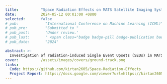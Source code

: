 ```yaml
---
title:          "Space Radiation Effects on MATS Satellite Imaging Systems"
date:           2024-05-12 00:01:00 +0800
selected:       false
# pub:            "International Conference on Machine Learning (ICML)"
# pub_pre:        "Submitted to "
# pub_post:       'Under review.'
# pub_last:       ' <span class="badge badge-pill badge-publication badge-success">Spotlight</span>'
# pub_date:       "2024"

abstract: >-
  Investigation of radiation-induced Single Event Upsets (SEUs) in MATS satellite CCD imagery through anomaly detection and correlation with SPENVIS particle flux models, enabling better understanding of space radiation effects on imaging sensors.
cover:          /assets/images/covers/ground-track.png
links:
  Code: https://github.com/kirtan2605/Space-Radiation-Effects
  Project Report: https://docs.google.com/viewer?url=https://kirtan2605.github.io/assets/reports/MATS-SEU_project-report.pdf
---
```

